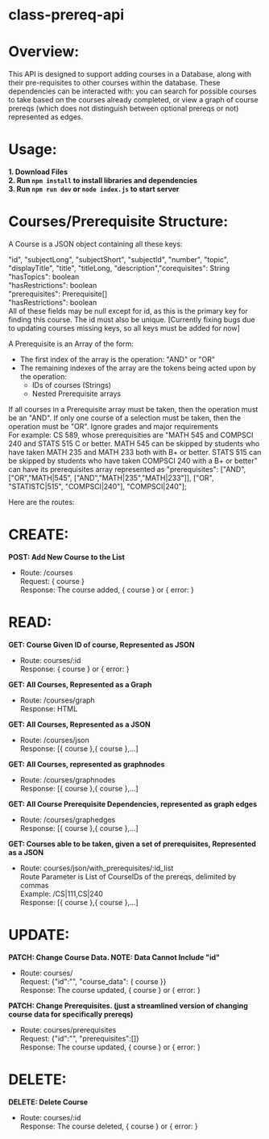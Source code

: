 # class-prereq-api

# Overview: 

This API is designed to support adding courses in a Database, along with their pre-requisites to other courses within the database. These dependencies can be interacted with: you can search for possible courses to take based on the courses already completed, or view a graph of course prereqs (which does not distinguish between optional prereqs or not) represented as edges. 

# Usage: 

**1. Download Files**  
**2. Run `npm install` to install libraries and dependencies**  
**3. Run `npm run dev` or `node index.js` to start server**  

# Courses/Prerequisite Structure: 

A Course is a JSON object containing all these keys: 

"id", "subjectLong", "subjectShort", "subjectId", "number", "topic", "displayTitle", "title", "titleLong, "description","corequisites": String  
"hasTopics": boolean  
"hasRestrictions": boolean  
"prerequisites": Prerequisite[]   
"hasRestrictions": boolean  
All of these fields may be null except for id, as this is the primary key for finding this course. The id must also be unique. [Currently fixing bugs due to updating courses missing keys, so all keys must be added for now]  

A Prerequisite is an Array of the form:  
- The first index of the array is the operation: "AND" or "OR"  
- The remaining indexes of the array are the tokens being acted upon by the operation:  
  - IDs of courses (Strings)  
  - Nested Prerequisite arrays
  
If all courses in a Prerequisite array must be taken, then the operation must be an "AND". If only one course of a selection must be taken, then the operation must be "OR". Ignore grades and major requirements  
For example: CS 589, whose prerequisities are "MATH 545 and COMPSCI 240 and STATS 515 C or better. MATH 545 can be skipped by students who have taken MATH 235 and MATH 233 both with B+ or better. STATS 515 can be skipped by students who have taken COMPSCI 240 with a B+ or better" can have its prerequisites array represented as "prerequisites": ["AND", ["OR","MATH|545", ["AND","MATH|235","MATH|233"]], ["OR", "STATISTC|515", "COMPSCI|240"], "COMPSCI|240"]; 

Here are the routes:

# CREATE:

**POST: Add New Course to the List**
- Route: /courses  
Request: { course }  
Response: The course added, { course } or { error: }
  
# READ:

**GET: Course Given ID of course, Represented as JSON**
- Route: courses/:id  
Response: { course } or { error: }

**GET: All Courses, Represented as a Graph**  
- Route: /courses/graph  
Response: HTML

**GET: All Courses, Represented as a JSON**  
- Route: /courses/json  
Response: [{ course },{ course },...]
  
**GET: All Courses, represented as graphnodes** 
- Route: /courses/graphnodes  
Response:  [{ course },{ course },...]

**GET: All Course Prerequisite Dependencies, represented as graph edges**  
- Route: /courses/graphedges  
Response:  [{ course },{ course },...]

**GET: Courses able to be taken, given a set of prerequisites, Represented as a JSON**
- Route: courses/json/with_prerequisites/:id_list  
Route Parameter is List of CourseIDs of the prereqs, delimited by commas  
Example: /CS|111,CS|240  
Response:  [{ course },{ course },...]  
# UPDATE:

**PATCH: Change Course Data. NOTE: Data Cannot Include "id"**
- Route: courses/  
Request: {"id":"", "course_data": { course }}  
Response: The course updated, { course } or { error: }

**PATCH: Change Prerequisites. (just a streamlined version of changing course data for specifically prereqs)**  
- Route: courses/prerequisites  
Request: {"id":"", "prerequisites":[]}  
Response: The course updated, { course } or { error: }
 
# DELETE:

**DELETE: Delete Course**
- Route: courses/:id  
Response: The course deleted, { course } or { error: }  

